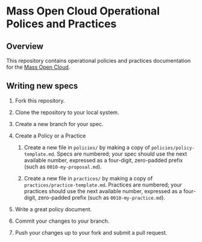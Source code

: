 # Mass Open Cloud Operational Polices and Practices

## Overview

This repository contains operational policies and practices documentation
for the [Mass Open Cloud][moc].

[moc]: https://massopen.cloud/

## Writing new specs

1. Fork this repository.

1. Clone the repository to your local system.

1. Create a new branch for your spec.

1. Create a Policy or a Practice

    1. Create a new file in `policies/` by making a copy of
    `policies/policy-template.md`. Specs are numbered; your
    spec should use the next available number, expressed as
    a four-digit, zero-padded prefix (such as `0010-my-proposal.md`).

    1. Create a new file in `practices/` by making a copy of
    `practices/practice-template.md`. Practices are
    numbered; your practices should use the next available
    number, expressed as a four-digit, zero-padded prefix
    (such as `0010-my-practice.md`).

1. Write a great policy document.

1. Commit your changes to your branch.

1. Push your changes up to your fork and submit a pull request.
